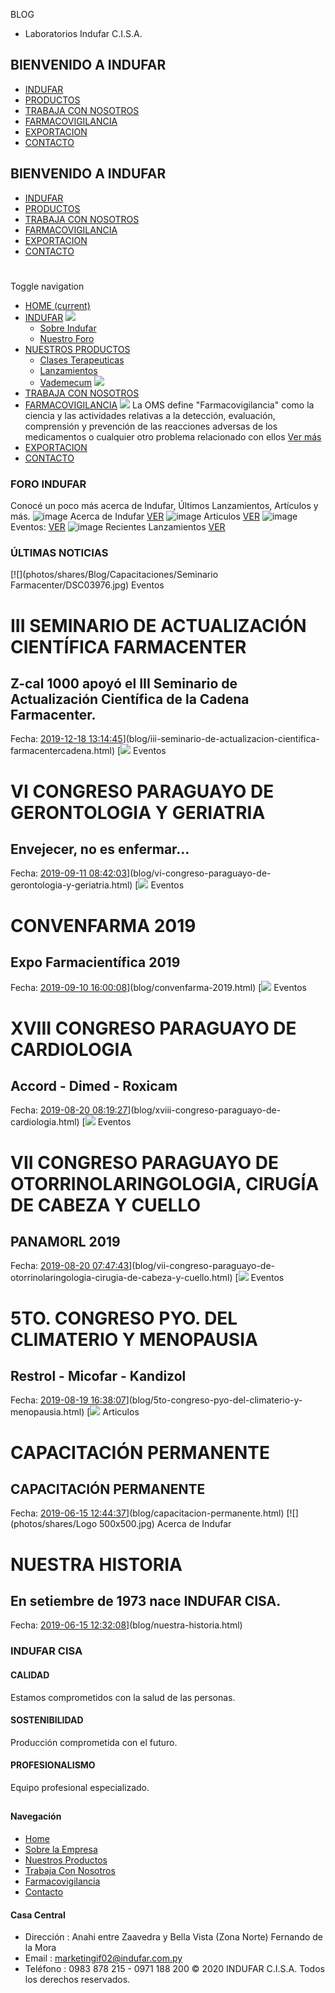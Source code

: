 BLOG
- Laboratorios Indufar C.I.S.A.
## BIENVENIDO A INDUFAR
* [INDUFAR](blog.html#)
* [PRODUCTOS](blog.html#)
* [TRABAJA CON NOSOTROS](blog.html#)
* [FARMACOVIGILANCIA](blog.html#)
* [EXPORTACION](blog.html#)
* [CONTACTO](blog.html#)
## BIENVENIDO A INDUFAR
* [INDUFAR](index.html)
* [PRODUCTOS](productos.html)
* [TRABAJA CON NOSOTROS](trabaja_con_nosotros.html)
* [FARMACOVIGILANCIA](farmacovigilancia.html)
* [EXPORTACION](exportacion.html)
* [CONTACTO](contacto.html)
# 
Toggle navigation
* [HOME (current)](index.html)
* [INDUFAR](blog.html#) 
  [![ ](photos/shares/Sistema/Menu/indufar_menul.jpg)](institucional.html)
  - [Sobre Indufar](institucional.html)
  - [Nuestro Foro](blog.html)
* [NUESTROS PRODUCTOS](blog.html#) 
  - [Clases Terapeuticas](productos/clases_terapeuticas.html)
  - [Lanzamientos](productos/lanzamientos.html)
  - [Vademecum](productos.html)
  [![ ](photos/shares/Sistema/Menu/productos.png)](productos.html)
* [TRABAJA CON NOSOTROS](trabaja_con_nosotros.html)
* [FARMACOVIGILANCIA](blog.html#) 
  [![ ](photos/shares/Sistema/Menu/TUBOS.png)](farmacovigilancia.html)
  La OMS define "Farmacovigilancia" como la ciencia y las actividades relativas a la detección, evaluación, comprensión y prevención de las reacciones adversas de los medicamentos o cualquier otro problema relacionado con ellos
  [Ver más](farmacovigilancia.html)
* [EXPORTACION](exportacion.html)
* [CONTACTO](contacto.html)
### FORO INDUFAR
Conocé un poco más acerca de Indufar, Últimos Lanzamientos, Artículos y más.
![image](photos/shares/Sistema/Foro/acerca_de_indufar.jpg)
Acerca de Indufar
[VER](blog/categoria/1.html)
![image](photos/shares/Sistema/Foro/ArtÃ­culos_foro.jpg)
Articulos
[VER](blog/categoria/3.html)
![image](photos/shares/Sistema/Foro/eventos_foro_2.jpg)
Eventos:
[VER](blog/categoria/4.html)
![image](photos/shares/Sistema/Foro/lanzamientos2.jpg)
Recientes Lanzamientos
[VER](productos/lanzamientos.html)
### ÚLTIMAS NOTICIAS
[![](photos/shares/Blog/Capacitaciones/Seminario Farmacenter/DSC03976.jpg)
Eventos
# III SEMINARIO DE ACTUALIZACIÓN CIENTÍFICA FARMACENTER
## Z-cal 1000 apoyó el III Seminario de Actualización Científica de la Cadena Farmacenter.
 Fecha:
 [2019-12-18 13:14:45](blog.html#)](blog/iii-seminario-de-actualizacion-cientifica-farmacentercadena.html)
[![](photos/shares/Blog/Congresos/GERIATRIA/IMG-20190905-WA0008.jpg)
Eventos
# VI CONGRESO PARAGUAYO DE GERONTOLOGIA Y GERIATRIA
## Envejecer, no es enfermar...
 Fecha:
 [2019-09-11 08:42:03](blog.html#)](blog/vi-congreso-paraguayo-de-gerontologia-y-geriatria.html)
[![](photos/shares/Blog/Congresos/CONVENFARMA/IMG-20190905-WA0010.jpg)
Eventos
# CONVENFARMA 2019
## Expo Farmacientífica 2019
 Fecha:
 [2019-09-10 16:00:08](blog.html#)](blog/convenfarma-2019.html)
[![](photos/shares/Blog/Congresos/CARDIO/IMG-20190815-WA0021.jpg)
Eventos
# XVIII CONGRESO PARAGUAYO DE CARDIOLOGIA
## Accord - Dimed - Roxicam
 Fecha:
 [2019-08-20 08:19:27](blog.html#)](blog/xviii-congreso-paraguayo-de-cardiologia.html)
[![](photos/shares/Blog/Congresos/OTORRINO/IMG-20190819-WA0005.jpg)
Eventos
# VII CONGRESO PARAGUAYO DE OTORRINOLARINGOLOGIA, CIRUGÍA DE CABEZA Y CUELLO
## PANAMORL 2019
 Fecha:
 [2019-08-20 07:47:43](blog.html#)](blog/vii-congreso-paraguayo-de-otorrinolaringologia-cirugia-de-cabeza-y-cuello.html)
[![](photos/shares/Blog/Congresos/IMG-20190819-WA0003.jpg)
Eventos
# 5TO. CONGRESO PYO. DEL CLIMATERIO Y MENOPAUSIA
## Restrol - Micofar - Kandizol
 Fecha:
 [2019-08-19 16:38:07](blog.html#)](blog/5to-congreso-pyo-del-climaterio-y-menopausia.html)
[![](https://www.indufar.com.py/photos/shares/Blog/Capacitaciones/Capacitaci&Atilde;&sup3;n.jpg)
Articulos
# CAPACITACIÓN PERMANENTE
## CAPACITACIÓN PERMANENTE
 Fecha:
 [2019-06-15 12:44:37](blog.html#)](blog/capacitacion-permanente.html)
[![](photos/shares/Logo 500x500.jpg)
Acerca de Indufar
# NUESTRA HISTORIA
## En setiembre de 1973 nace INDUFAR CISA.
 Fecha:
 [2019-06-15 12:32:08](blog.html#)](blog/nuestra-historia.html)
### INDUFAR CISA
#### CALIDAD
Estamos comprometidos con la salud de las personas.
#### SOSTENIBILIDAD
Producción comprometida con el futuro.
#### PROFESIONALISMO
Equipo profesional especializado.
## 
#### Navegación
* [Home](index.html)
* [Sobre la Empresa](institucional.html)
* [Nuestros Productos](productos.html)
* [Trabaja Con Nosotros](trabaja_con_nosotros.html)
* [Farmacovigilancia](farmacovigilancia.html)
* [Contacto](contacto.html)
#### Casa Central
* Dirección : Anahi entre Zaavedra y Bella Vista (Zona Norte) Fernando de la Mora
* Email : [marketingif02@indufar.com.py](mailto:marketingif02@indufar.com.py)
* Teléfono : 0983 878 215 - 0971 188 200
© 2020 INDUFAR C.I.S.A. Todos los derechos reservados.